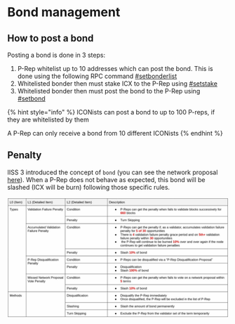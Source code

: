 # Bond management

## How to post a bond

Posting a bond is done in 3 steps:

1. P-Rep whitelist up to 10 addresses which can post the bond. This is done using the following RPC command [#setbonderlist](json-rpc/iiss\_extension.md#setbonderlist "mention")
2. Whitelisted bonder then must stake ICX to the P-Rep using [#setstake](json-rpc/iiss\_extension.md#setstake "mention")
3. Whitelisted bonder then must post the bond to the P-Rep using [#setbond](json-rpc/iiss\_extension.md#setbond "mention")

{% hint style="info" %}
ICONists can post a bond to up to 100 P-reps, if they are whitelisted by them

A P-Rep can only receive a bond from 10 different ICONists
{% endhint %}

## Penalty

IISS 3 introduced the concept of `bond` (you can see the network proposal [here](https://tracker.icon.foundation/transaction/0xcd7055153f777c3392f05c83c17e66207045f68b8504a36c07a459c706992dfe)). When a P-Rep does not behave as expected, this bond will be slashed (ICX will be burn) following those specific rules.

![](../../.gitbook/assets/f8d977c64b14a38161633f22f3b027b90c35366b.jpeg)
